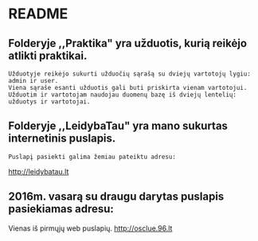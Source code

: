 # README

## Folderyje ,,Praktika" yra užduotis, kurią reikėjo atlikti praktikai.
    Užduotyje reikėjo sukurti užduočių sąrašą su dviejų vartotojų lygiu: admin ir user.
    Viena sąraše esanti užduotis gali buti priskirta vienam vartotojui.
    Užduotim ir vartotojam naudojau duomenų bazę iš dviejų lentelių: užduotys ir vartotojai.
## Folderyje ,,LeidybaTau" yra mano sukurtas internetinis puslapis.
    Puslapį pasiekti galima žemiau pateiktu adresu:
   http://leidybatau.lt
    
## 2016m. vasarą su draugu darytas puslapis pasiekiamas adresu:
Vienas iš pirmųjų web puslapių.
   http://osclue.96.lt

